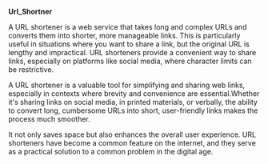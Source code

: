 <b>Url_Shortner</b>


A URL shortener is a web service that takes long and complex URLs and converts them into shorter, more manageable links. This is particularly useful in situations where you want to share a link, but the original URL is lengthy and impractical. URL shorteners provide a convenient way to share links, especially on platforms like social media, where character limits can be restrictive.

A URL shortener is a valuable tool for simplifying and sharing web links, especially in contexts where brevity and convenience are essential.Whether it's sharing links on social media, in printed materials, or verbally, the ability to convert long, cumbersome URLs into short, user-friendly links makes the process much smoother.


 It not only saves space but also enhances the overall user experience. URL shorteners have become a common feature on the internet, and they serve as a practical solution to a common problem in the digital age.
